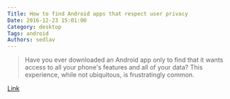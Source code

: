 ```yaml
---
Title: How to find Android apps that respect user privacy
Date: 2016-12-23 15:01:00
Category: desktop
Tags: android
Authors: sedlav
---
```


> Have you ever downloaded an Android app only to find that it wants access to all your phone's features and all of your data? This experience, while not ubiquitous, is frustratingly common.

[Link](https://opensource.com/article/16/12/android-privacy-apps)

